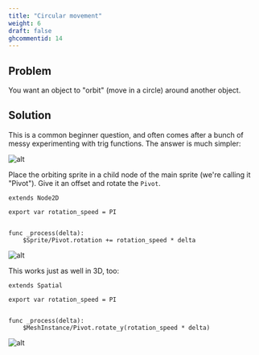 ```yaml
---
title: "Circular movement"
weight: 6
draft: false
ghcommentid: 14
---
```


## Problem

You want an object to "orbit" (move in a circle) around another object.

## Solution

This is a common beginner question, and often comes after a bunch of messy experimenting with trig functions. The answer is much simpler:

![alt](/3.x/img/circle_motion_01.png)

Place the orbiting sprite in a child node of the main sprite (we're calling it "Pivot"). Give it an offset and rotate the `Pivot`.

```gdscript
extends Node2D

export var rotation_speed = PI


func _process(delta):
    $Sprite/Pivot.rotation += rotation_speed * delta
```

![alt](/3.x/img/circle_motion_02.gif)

This works just as well in 3D, too:

```gdscript
extends Spatial

export var rotation_speed = PI


func _process(delta):
    $MeshInstance/Pivot.rotate_y(rotation_speed * delta)

```

![alt](/3.x/img/circle_motion_03.gif)